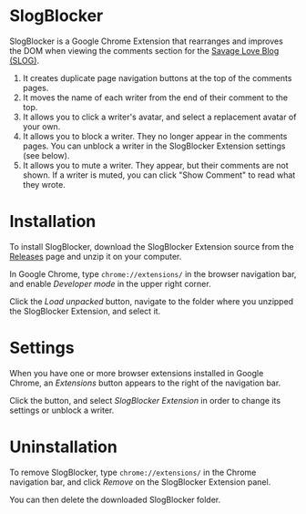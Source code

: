 # SlogBlocker

SlogBlocker is a Google Chrome Extension that rearranges and improves the DOM when viewing the comments section for the [Savage Love Blog (SLOG)](http://www.thestranger.com/seattle/SavageLove).

1. It creates duplicate page navigation buttons at the top of the comments pages.
2. It moves the name of each writer from the end of their comment to the top.
3. It allows you to click a writer's avatar, and select a replacement avatar of your own.
4. It allows you to block a writer. They no longer appear in the comments pages. You can unblock a writer in the SlogBlocker Extension settings (see below).
5. It allows you to mute a writer. They appear, but their comments are not shown. If a writer is muted, you can click "Show Comment" to read what they wrote.

# Installation

To install SlogBlocker, download the SlogBlocker Extension source from the [Releases](https://github.com/ahoyfubar/SlogBlocker-Chrome/releases/) page and unzip it on your computer.

In Google Chrome, type `chrome://extensions/` in the browser navigation bar, and enable _Developer mode_ in the upper right corner.

Click the _Load unpacked_ button, navigate to the folder where you unzipped the SlogBlocker Extension, and select it.

# Settings

When you have one or more browser extensions installed in Google Chrome, an _Extensions_ button appears to the right of the navigation bar.

Click the button, and select _SlogBlocker Extension_ in order to change its settings or unblock a writer.

# Uninstallation

To remove SlogBlocker, type `chrome://extensions/` in the Chrome navigation bar, and click _Remove_ on the SlogBlocker Extension panel.

You can then delete the downloaded SlogBlocker folder.
